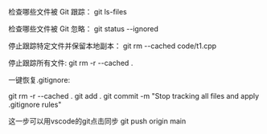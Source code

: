 检查哪些文件被 Git 跟踪：
git ls-files

检查哪些文件被 Git 忽略：
git status --ignored

停止跟踪特定文件并保留本地副本：
git rm --cached code/t1.cpp

停止跟踪所有文件:
git rm -r --cached .

一键恢复.gitignore:

git rm -r --cached .
git add .
git commit -m "Stop tracking all files and apply .gitignore rules"

这一步可以用vscode的git点击同步
git push origin main

